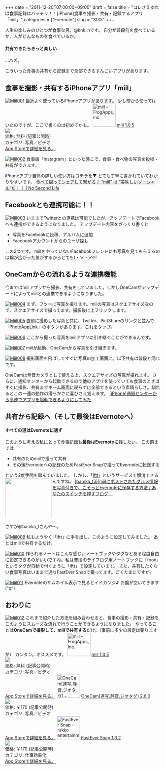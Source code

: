 +++
date = "2011-12-20T07:00:00+09:00"
draft = false
title = "コレさえあれば食事記録はバッチリ！！[iPhone]食事を撮影・共有・記録するアプリ「miil」"
categories = ["Evernote"]
slug = "3133"
+++

人生の楽しみのひとつが食事な男。@knk_nです。
自分が普段何を食べているか、人がどんなものを食べているか。
<h4>共有できたらきっと楽しい</h4>
…ハズ。

こういった食事の共有から記録まで全部できるすんごいアプリがあります。<!--more--><h2>食事を撮影・共有するiPhoneアプリ「miil」</h2>
<a href="https://knk-n.com/images/2011/12/miil001.jpg" title="Miil001"><img src="https://knk-n.com/images/2011/12/miil001.jpg" alt="Miil001" title="miil001.jpg" /></a>
最近よく使っているiPhoneアプリがあります。
少し前から使ってはいたのですが、ここで書くのは初めてかも。
<a href="http://itunes.apple.com/jp/app/miil/id472973118?mt=8&uo=4" target="new"><img class="appstorehelper_appicn" width="75" height="75" src="http://a1.mzstatic.com/us/r1000/066/Purple/ff/4c/ea/mzl.vbbelrso.jpg" alt="miil - FrogApps, Inc."></a>
<a href="http://itunes.apple.com/jp/app/miil/id472973118?mt=8&uo=4" target="new">miil 1.0.5</a><br>
<a href="http://itunes.apple.com/jp/app/miil/id472973118?mt=8&uo=4" target="itunes_store"><img class="appstorehelper_icn" src="http://ax.phobos.apple.com.edgesuite.net/ja_jp/images/web/linkmaker/badge_appstore-sm.gif" ></a><br>
価格: 無料 (記事公開時)<br>
カテゴリ: 写真／ビデオ<br>
<a href="http://itunes.apple.com/jp/app/miil/id472973118?mt=8&uo=4" target="new">App Storeで詳細を見る。</a>

<a href="https://knk-n.com/images/2011/12/miil002.jpg" title="Miil002"><img src="https://knk-n.com/images/2011/12/miil002.jpg" alt="Miil002" title="miil002.jpg" /></a>
食事版「Instagram」といった感じで、食事・食べ物の写真を投稿・共有ができます。

iPhoneアプリ自体の詳しい使い方はコチラを▼ とても丁寧に書かれていてわかりやすいです。
<a href="http://www.ttcbn.net/no_second_life/archives/17653" target="_blank">食べて撮ってシェアして繋がる！ “miil” は “美味しいソーシャル”だ！！ | No Second Life</a><a href="http://b.hatena.ne.jp/entry/http://www.ttcbn.net/no_second_life/archives/17653" target="_blank"><img src="http://b.hatena.ne.jp/entry/image/http://www.ttcbn.net/no_second_life/archives/17653" alt="" /></a>

<h2>Facebookとも連携可能に！！</h2>
<a href="https://knk-n.com/images/2011/12/miil003.png" title="Miil003"><img src="https://knk-n.com/images/2011/12/miil003.png" alt="Miil003" title="miil003.png" /></a>
いままでTwitterとの連携は可能でしたが、アップデートでFacebookへも連携ができるようになりました。
アップデート内容をざっくり書くと
<ul>
<li>写真をFacebookに投稿、アルバムに追加</li>
<li>Facebookアカウントからのユーザ探し</li>
</ul>
この2つです。
miilをやっていないFacebookフレンドにも写真を見てもらえるのは輪が広がった気がするからとても(・∀・)ｲｲ!!

<h2>OneCamからの流れるような連携機能</h2>
今まではmiilアプリから撮影、共有をしていました。しかしOneCamがアップデートによってmiilとの連携できるようになりました。


<a href="https://knk-n.com/images/2011/12/miil004.jpg" title="Miil004"><img src="https://knk-n.com/images/2011/12/miil004.jpg" alt="Miil004" title="miil004.jpg" /></a>
まず、フツーに写真を撮ります。miilの写真はスクエアサイズなので、スクエアサイズで撮ってます。撮影後に上フリックします。

<a href="https://knk-n.com/images/2011/12/miil005.jpg" title="Miil005"><img src="https://knk-n.com/images/2011/12/miil005.jpg" alt="Miil005" title="miil005.jpg" /></a>
直前に撮影した写真と共に、Twitter、PictShareのリンクと並んで「PhotoAppLink」のボタンがあります。これをタップ。

<a href="https://knk-n.com/images/2011/12/miil006.jpg" title="Miil006"><img src="https://knk-n.com/images/2011/12/miil006.jpg" alt="Miil006" title="miil006.jpg" /></a>
ここから撮った写真をmiilアプリに引き継ぐことができるんです。

<a href="https://knk-n.com/images/2011/12/miil007.jpg" title="Miil007"><img src="https://knk-n.com/images/2011/12/miil007.jpg" alt="Miil007" title="miil007.jpg" /></a>
miilが起動、OneCamから写真を引き継ぎます。

<a href="https://knk-n.com/images/2011/12/miil008.jpg" title="Miil008"><img src="https://knk-n.com/images/2011/12/miil008.jpg" alt="Miil008" title="miil008.jpg" /></a>
撮影画面を飛ばしてすぐに写真の加工画面に。以下共有は普段と同じです。

OneCamは無音カメラとして使える上、スクエアサイズの写真が撮れます。
さらに、通知センターから起動できるので他のアプリを使っていても食事のときはすぐに撮影、共有までホーム画面に戻らずに全部できるという素晴らしさ。馴れるとこの一連の動作の滑らかさに喜びさえ覚えます。
<a href="https://knk-n.com/2011/12/15/notification-center/" target="_blank">[iPhone]通知センターから高速でアプリを起動できるようにしてみた</a><a href="http://b.hatena.ne.jp/entry/https://knk-n.com/2011/12/15/notification-center/" target="_blank"><img src="http://b.hatena.ne.jp/entry/image/https://knk-n.com/2011/12/15/notification-center/" alt="" /></a>


<h2>共有から記録へ（そして最後はEvernoteへ）</h2>
<h4>すべての道はEvernoteに通ず</h4>
このように考える私にとって食事記録も<strong>最後はEvernoteに</strong>残したい。
この前までは
<ul><li>共有のためmiilで撮って共有</li>
<li>その後Evernoteへの記録のためFastEver Snapで撮ってEvernoteに転送する</li>
</ul>
という2度手間を踏んでいました。
しかし、「<a href="http://iftt.com" target="_blank">iftt</a>」というサービスで解消できるんですね。
<table width="100%"><a href="http://kazoo1837.blog23.fc2.com/blog-entry-205.html" target="_blank"><img class="alignleft" align="left" border="0" src="http://capture.heartrails.com/150x130/shadow?http://kazoo1837.blog23.fc2.com/blog-entry-205.html" alt="" width="150" height="130" /></a><a href="http://kazoo1837.blog23.fc2.com/blog-entry-205.html" target="_blank">[bamka_t流]miilにポストされたグルメ情報を写真付きで、こそっとEvernoteに保存する方法 / あなたのスイッチを押すブログ　</a><a href="http://b.hatena.ne.jp/entry/http://kazoo1837.blog23.fc2.com/blog-entry-205.html" target="_blank"><img border="0" src="http://b.hatena.ne.jp/entry/image/http://kazoo1837.blog23.fc2.com/blog-entry-205.html" alt="" /></a></table>
さすが@bamka_tさんや〜。

<a href="https://knk-n.com/images/2011/12/miil009.png" title="Miil009"><img src="https://knk-n.com/images/2011/12/miil009.png" alt="Miil009" title="miil009.png" /></a>
私もようやく「iftt」に手を出し、このように設定してみました。
あとはmiilで共有するだけ。



<a href="https://knk-n.com/images/2011/12/miil010.jpg" title="Miil010"><img src="https://knk-n.com/images/2011/12/miil010.jpg" alt="Miil010" title="miil010.jpg" /></a>
作られるノートはこんな感じ。ノートブックやタグなどある程度自由に設定できるのがいいですね。私は普段のライフログ用ノートブックに「food」というタグが自動で付くように「iftt」で設定しています。
また、共有したくない食事写真はいままで通りFastEver Snapで撮ってます。ごくたまにですが。

<a href="https://knk-n.com/images/2011/12/miil011.jpg" title="Miil011"><img src="https://knk-n.com/images/2011/12/miil011.jpg" alt="Miil011" title="miil011.jpg" /></a>
Evernoteのサムネイル表示で見るとイイカンジ♪ お腹が空いてきます(^q^)


<h2>おわりに</h2>
<a href="https://knk-n.com/images/2011/12/miil012.png" title="Miil012"><img src="https://knk-n.com/images/2011/12/miil012.png" alt="Miil012" title="miil012.png" /></a>
これまで紹介した方法を組み合わせると、食事の撮影・共有・記録をこのようにスムーズな流れで行うことができるようになりました。
やってることは<strong>OneCamで撮影して、miilで共有する</strong>だけ。（事前に多少の設定は要りますが）
カンタン。オススメです。
<a href="http://itunes.apple.com/jp/app/miil/id472973118?mt=8&uo=4" target="new"><img class="appstorehelper_appicn" width="75" height="75" src="http://a1.mzstatic.com/us/r1000/066/Purple/ff/4c/ea/mzl.vbbelrso.jpg" alt="miil - FrogApps, Inc."></a>
<a href="http://itunes.apple.com/jp/app/miil/id472973118?mt=8&uo=4" target="new">miil 1.0.5</a><br>
<a href="http://itunes.apple.com/jp/app/miil/id472973118?mt=8&uo=4" target="itunes_store"><img class="appstorehelper_icn" src="http://ax.phobos.apple.com.edgesuite.net/ja_jp/images/web/linkmaker/badge_appstore-sm.gif" ></a><br>
価格: 無料 (記事公開時)<br>
カテゴリ: 写真／ビデオ<br>
<a href="http://itunes.apple.com/jp/app/miil/id472973118?mt=8&uo=4" target="new">App Storeで詳細を見る。</a>
<a href="http://itunes.apple.com/jp/app//id422845617?mt=8&uo=4" target="new"><img class="appstorehelper_appicn" width="75" height="75" src="http://a2.mzstatic.com/us/r1000/078/Purple/f2/41/ed/mzl.bysdzcfb.png" alt="OneCam[連写,静音,ジオタグ] - Walker Software"></a>
<a href="http://itunes.apple.com/jp/app//id422845617?mt=8&uo=4" target="new">OneCam[連写,静音,ジオタグ] 2.6.0</a><br>
<a href="http://itunes.apple.com/jp/app//id422845617?mt=8&uo=4" target="itunes_store"><img class="appstorehelper_icn" src="http://ax.phobos.apple.com.edgesuite.net/ja_jp/images/web/linkmaker/badge_appstore-sm.gif" ></a><br>
価格: &#65509;170 (記事公開時)<br>
カテゴリ: 写真／ビデオ<br>
<a href="http://itunes.apple.com/jp/app//id422845617?mt=8&uo=4" target="new">App Storeで詳細を見る。</a>
<a href="http://itunes.apple.com/jp/app/fastever-snap/id386955086?mt=8&uo=4" target="new"><img class="appstorehelper_appicn" width="75" height="75" src="http://a5.mzstatic.com/us/r1000/095/Purple/c0/e1/66/mzl.qthcehjx.png" alt="FastEver Snap - rakko entertainment"></a>
<a href="http://itunes.apple.com/jp/app/fastever-snap/id386955086?mt=8&uo=4" target="new">FastEver Snap 1.6.2</a><br>
<a href="http://itunes.apple.com/jp/app/fastever-snap/id386955086?mt=8&uo=4" target="itunes_store"><img class="appstorehelper_icn" src="http://ax.phobos.apple.com.edgesuite.net/ja_jp/images/web/linkmaker/badge_appstore-sm.gif" ></a><br>
価格: &#65509;170 (記事公開時)<br>
カテゴリ: 仕事効率化<br>
<a href="http://itunes.apple.com/jp/app/fastever-snap/id386955086?mt=8&uo=4" target="new">App Storeで詳細を見る。</a>
